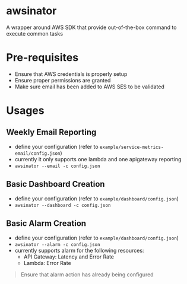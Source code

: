 # awsinator
A wrapper around AWS SDK that provide out-of-the-box command to execute common tasks

# Pre-requisites

- Ensure that AWS credentials is properly setup
- Ensure proper permissions are granted
- Make sure email has been added to AWS SES to be validated

# Usages

## Weekly Email Reporting

- define your configuration (refer to `example/service-metrics-email/config.json`)
- currently it only supports one lambda and one apigateway reporting
- `awsinator --email -c config.json`

## Basic Dashboard Creation

- define your configuration (refer to `example/dashboard/config.json`)
- `awsinator --dashboard -c config.json`

## Basic Alarm Creation

- define your configuration (refer to `example/dashboard/config.json`)
- `awsinator --alarm -c config.json`
- currently supports alarm for the following resources:
    - API Gateway: Latency and Error Rate
    - Lambda: Error Rate
> Ensure that alarm action has already being configured
